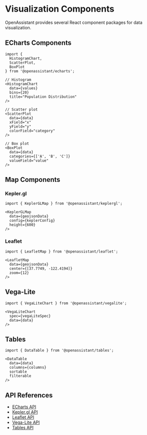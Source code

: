 # Visualization Components

OpenAssistant provides several React component packages for data visualization.

## ECharts Components

```tsx
import { 
  HistogramChart, 
  ScatterPlot, 
  BoxPlot 
} from '@openassistant/echarts';

// Histogram
<HistogramChart
  data={values}
  bins={20}
  title="Population Distribution"
/>

// Scatter plot
<ScatterPlot
  data={data}
  xField="x"
  yField="y"
  colorField="category"
/>

// Box plot
<BoxPlot
  data={data}
  categories={['A', 'B', 'C']}
  valueField="value"
/>
```

## Map Components

### Kepler.gl

```tsx
import { KeplerGLMap } from '@openassistant/keplergl';

<KeplerGLMap
  data={geojsonData}
  config={keplerConfig}
  height={600}
/>
```

### Leaflet

```tsx
import { LeafletMap } from '@openassistant/leaflet';

<LeafletMap
  data={geojsonData}
  center={[37.7749, -122.4194]}
  zoom={12}
/>
```

## Vega-Lite

```tsx
import { VegaLiteChart } from '@openassistant/vegalite';

<VegaLiteChart
  spec={vegaLiteSpec}
  data={data}
/>
```

## Tables

```tsx
import { DataTable } from '@openassistant/tables';

<DataTable
  data={data}
  columns={columns}
  sortable
  filterable
/>
```

## API References

- [ECharts API](/api/@openassistant/echarts/README)
- [Kepler.gl API](/api/@openassistant/keplergl/README)
- [Leaflet API](/api/@openassistant/leaflet/README)
- [Vega-Lite API](/api/@openassistant/vegalite/README)
- [Tables API](/api/@openassistant/tables/README)


